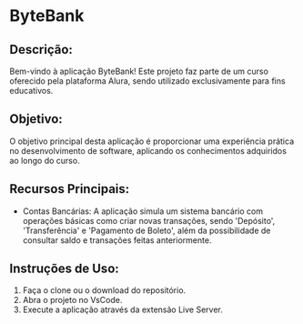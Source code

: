 # ByteBank 

## Descrição:

Bem-vindo à aplicação ByteBank! Este projeto faz parte de um curso oferecido pela plataforma Alura, sendo utilizado exclusivamente para fins educativos.

## Objetivo:

O objetivo principal desta aplicação é proporcionar uma experiência prática no desenvolvimento de software, aplicando os conhecimentos adquiridos ao longo do curso.

## Recursos Principais:

- Contas Bancárias: A aplicação simula um sistema bancário com operações básicas como criar novas transações, sendo 'Depósito', 'Transferência' e 'Pagamento de Boleto', além da possibilidade de consultar saldo e transações feitas anteriormente.


## Instruções de Uso:

1. Faça o clone ou o download do repositório.
2. Abra o projeto no VsCode.
3. Execute a aplicação através da extensão Live Server.

